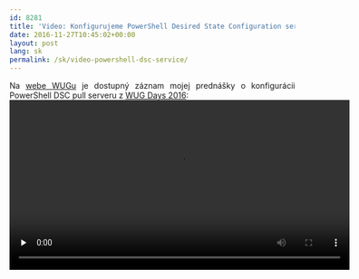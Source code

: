 ```yaml
---
id: 8281
title: 'Video: Konfigurujeme PowerShell Desired State Configuration server'
date: 2016-11-27T10:45:02+00:00
layout: post
lang: sk
permalink: /sk/video-powershell-dsc-service/
---
```

<p style="text-align: justify;">
  Na&nbsp;<a href="http://wug.cz/zaznamy/290-MS-Fest-2015-Brno-Pass-the-Hash-utoky-a-obrana-proti-nim">webe WUGu</a> je&nbsp;dostupný záznam mojej prednášky o&nbsp;konfigurácii PowerShell DSC pull serveru z&nbsp;<a href="https://www.wug.cz/brno/akce/836-WUG-Days-2016">WUG Days 2016</a>:<br /> <video src="http://download.wug.cz/videos/wug/WUGBrno_WUG-Days-2016_Konfigurujeme-PowerShell-Desired-State-Configuration-server/WUGBrno_WUG-Days-2016_Konfigurujeme-PowerShell-Desired-State-Configuration-server_LQ.mp4" preload="none" controls="controls" width="600" height="300"><source src="http://download.wug.cz/videos/wug/WUGBrno_WUG-Days-2016_Konfigurujeme-PowerShell-Desired-State-Configuration-server/WUGBrno_WUG-Days-2016_Konfigurujeme-PowerShell-Desired-State-Configuration-server_1080p.mp4" type="video/mp4" label="1080p" /><source src="http://download.wug.cz/videos/wug/WUGBrno_WUG-Days-2016_Konfigurujeme-PowerShell-Desired-State-Configuration-server/WUGBrno_WUG-Days-2016_Konfigurujeme-PowerShell-Desired-State-Configuration-server_LQ.mp4" type="video/mp4" label="LQ" />Your browser does not support the&nbsp;video tag.</video>
</p>